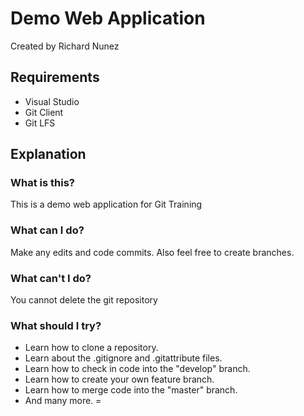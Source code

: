 # Demo Web Application

Created by Richard Nunez

## Requirements

* Visual Studio
* Git Client
* Git LFS

## Explanation

### What is this?

This is a demo web application for Git Training

### What can I do?

Make any edits and code commits.  Also feel free to create branches.

### What can't I do?

You cannot delete the git repository

### What should I try?

* Learn how to clone a repository.
* Learn about the .gitignore and .gitattribute files.
* Learn how to check in code into the "develop" branch.
* Learn how to create your own feature branch.
* Learn how to merge code into the "master" branch.
* And many more.
=